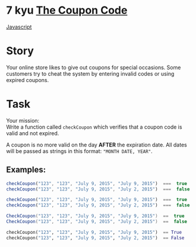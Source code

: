 # 7 kyu [The Coupon Code](https://www.codewars.com/kata/539de388a540db7fec000642)

<!-- START LANGUAGE_LINKS -->

[Javascript](./javascript.js)

<!-- END LANGUAGE_LINKS -->

# Story

Your online store likes to give out coupons for special occasions. Some customers try to cheat the system by entering invalid codes or using expired coupons.

# Task

Your mission:  
Write a function called `checkCoupon` which verifies that a coupon code is valid and not expired.

A coupon is no more valid on the day **AFTER** the expiration date.  All dates will be passed as strings in this format: `"MONTH DATE, YEAR"`.

## Examples:

```javascript
checkCoupon("123", "123", "July 9, 2015", "July 9, 2015")  ===  true
checkCoupon("123", "123", "July 9, 2015", "July 2, 2015")  ===  false
```
```typescript
checkCoupon("123", "123", "July 9, 2015", "July 9, 2015")  ===  true
checkCoupon("123", "123", "July 9, 2015", "July 2, 2015")  ===  false
```
```csharp
CheckCoupon("123", "123", "July 9, 2015", "July 9, 2015")  ==  true
CheckCoupon("123", "123", "July 9, 2015", "July 2, 2015")  ==  false
```
```python
checkCoupon("123", "123", "July 9, 2015", "July 9, 2015")  == True
checkCoupon("123", "123", "July 9, 2015", "July 2, 2015")  == False
```
